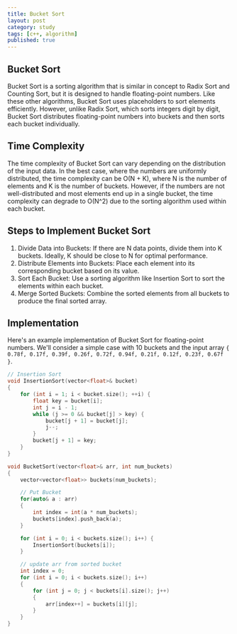 ```yaml
---
title: Bucket Sort
layout: post
category: study
tags: [c++, algorithm]
published: true
---
```


## Bucket Sort
Bucket Sort is a sorting algorithm that is similar in concept to Radix Sort and Counting Sort, but it is designed to handle floating-point numbers. Like these other algorithms, Bucket Sort uses placeholders to sort elements efficiently. However, unlike Radix Sort, which sorts integers digit by digit, Bucket Sort distributes floating-point numbers into buckets and then sorts each bucket individually.

## Time Complexity
The time complexity of Bucket Sort can vary depending on the distribution of the input data. In the best case, where the numbers are uniformly distributed, the time complexity can be O(N + K), where N is the number of elements and K is the number of buckets. However, if the numbers are not well-distributed and most elements end up in a single bucket, the time complexity can degrade to O(N^2) due to the sorting algorithm used within each bucket.

## Steps to Implement Bucket Sort
1. Divide Data into Buckets: If there are N data points, divide them into K buckets. Ideally, K should be close to N for optimal performance.
2. Distribute Elements into Buckets: Place each element into its corresponding bucket based on its value.
3. Sort Each Bucket: Use a sorting algorithm like Insertion Sort to sort the elements within each bucket.
4. Merge Sorted Buckets: Combine the sorted elements from all buckets to produce the final sorted array.

## Implementation
Here's an example implementation of Bucket Sort for floating-point numbers. We'll consider a simple case with 10 buckets and the input array `{ 0.78f, 0.17f, 0.39f, 0.26f, 0.72f, 0.94f, 0.21f, 0.12f, 0.23f, 0.67f }`.

```cpp
// Insertion Sort
void InsertionSort(vector<float>& bucket)
{
	for (int i = 1; i < bucket.size(); ++i) {
		float key = bucket[i];
		int j = i - 1;
		while (j >= 0 && bucket[j] > key) {
			bucket[j + 1] = bucket[j];
			j--;
		}
		bucket[j + 1] = key;
	}
}

void BucketSort(vector<float>& arr, int num_buckets)
{
	vector<vector<float>> buckets(num_buckets);

	// Put Bucket
	for(auto& a : arr)
	{
		int index = int(a * num_buckets);
		buckets[index].push_back(a);
	}

	for (int i = 0; i < buckets.size(); i++) {
		InsertionSort(buckets[i]);
    }

    // update arr from sorted bucket
	int index = 0;
	for (int i = 0; i < buckets.size(); i++)
	{
		for (int j = 0; j < buckets[i].size(); j++)
		{
			arr[index++] = buckets[i][j];
		}
	}
}
```